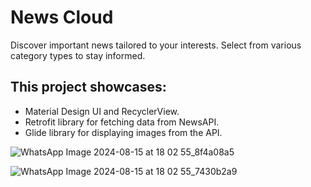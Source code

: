# News Cloud

Discover important news tailored to your interests. Select from various category types to stay informed.


## This project showcases:

 - Material Design UI and RecyclerView.
 - Retrofit library for fetching data from NewsAPI.
 - Glide library for displaying images from the API.

![WhatsApp Image 2024-08-15 at 18 02 55_8f4a08a5](https://github.com/user-attachments/assets/30ec3929-fe2a-4d70-9798-9326c4a221dc)

![WhatsApp Image 2024-08-15 at 18 02 55_7430b2a9](https://github.com/user-attachments/assets/a57a71c0-cac5-493e-9d3f-3a3b3332bd69)
